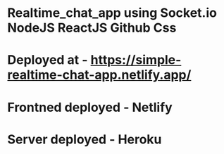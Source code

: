 # Realtime_chat_app using Socket.io NodeJS ReactJS Github Css
# Deployed at - https://simple-realtime-chat-app.netlify.app/
# Frontned deployed - Netlify
# Server deployed - Heroku

